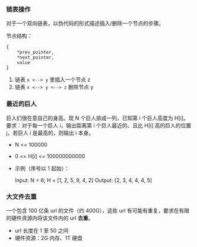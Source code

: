 ### 链表操作

对于一个双向链表，以伪代码的形式描述插入/删除一个节点的步骤。

节点结构：
```
{
    *prev_pointer,
    *next_pointer,
    value
}
```

1. 链表 `x <--> y` 里插入一个节点 z
2. 链表 `x <--> y <--> z` 删除节点 y


### 最近的巨人

巨人们很在意自己的身高。现 N 个巨人排成一列，已知第 i 个巨人高度为 H[i]。
要求：对于每一个巨人 i，输出距离第 i 个巨人最近的、且比 H[i] 高的巨人的位置 j，若巨人 i 是最高的，则输出 i 本身。

  * N <= 100000
  * 0 <= H[i] <= 100000000000

  * 示例（序号以 1 起始）：

    Input: N = 6;
           H = [1, 2, 5, 9, 4, 2]
    Output: [2, 3, 4, 4, 4, 5]


### 大文件去重

一个包含 100 亿条 url 的文件（约 400G），这些 url 有可能有重复，要求在有限的硬件资源内将该文件内的 url **去重**。

  * url 长度在 1 至 50 之间
  * 硬件资源：2G 内存、1T 硬盘
